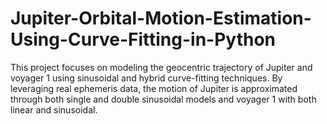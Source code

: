 # Jupiter-Orbital-Motion-Estimation-Using-Curve-Fitting-in-Python
This project focuses on modeling the geocentric trajectory of Jupiter and voyager 1 using sinusoidal and hybrid curve-fitting techniques. By leveraging real ephemeris data, the motion of Jupiter is approximated through both single and double sinusoidal models and voyager 1 with both linear and sinusoidal.
